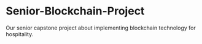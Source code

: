 # Senior-Blockchain-Project
Our senior capstone project about implementing blockchain technology for hospitality.
